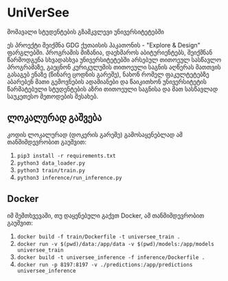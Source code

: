 # **UniVerSee**
მომავალი სტუდენტების გზამკვლევი უნივერსიტეტებში

ეს პროექტი შეიქმნა GDG ქუთაისის ჰაკათონის - "Explore &amp; Design" ფარგლებში. პროგრამის მიზანია, დაეხმაროს აბიტურიენტებს, შეიქმნან წარმოდგენა სხვადასხვა უნივერსიტეტებში არსებულ თითოეულ სასწავლო პროგრამაზე, გაეცნონ კურიკულუმის თითოეული საგნის აღწერას მათთვის გასაგებ ენაზე (წინარე ცოდნის გარეშე), ნახონ რომელ ფაკულტეტებზე აბარებენ მათი გემოვნების ადამიანები და წაიკითხონ უნივერსიტეტის წარმატებული სტუდენტების აზრი თითოეული საგნისა და მათ სასწავლად საუკეთესო მეთოდების შესახებ.

## **ლოკალურად გაშვება**

კოდის ლოკალურად (დოკერის გარეშე) გამოსაყენებლად ამ თანმიმდევრობით გაუშვით: 

1. ```pip3 install -r requirements.txt```
2. ```python3 data_loader.py```
3. ```python3 train/train.py```
4. ```python3 inference/run_inference.py```

## **Docker**

იმ შემთხვევაში, თუ დაყენებული გაქვთ Docker, ამ თანმიმდევრობით გაუშვით:

1. ```docker build -f train/Dockerfile -t universee_train .```
2. ```docker run -v $(pwd)/data:/app/data -v $(pwd)/models:/app/models universee_train```
3. ```docker build -t universee_inference -f inference/Dockerfile .```
4. ```docker run -p 8197:8197 -v ./predictions:/app/predictions universee_inference```
